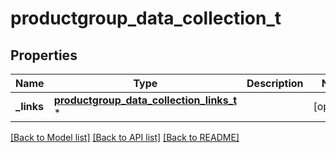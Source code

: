 # productgroup_data_collection_t

## Properties
Name | Type | Description | Notes
------------ | ------------- | ------------- | -------------
**_links** | [**productgroup_data_collection_links_t**](productgroup_data_collection_links.md) \* |  | [optional] 

[[Back to Model list]](../README.md#documentation-for-models) [[Back to API list]](../README.md#documentation-for-api-endpoints) [[Back to README]](../README.md)


